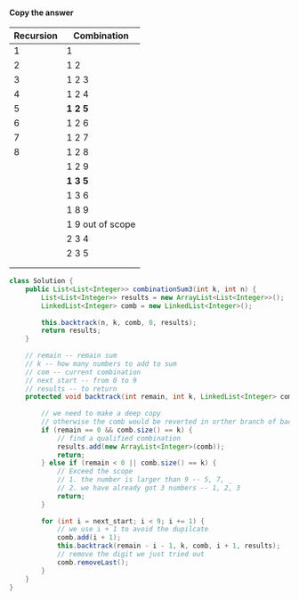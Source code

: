 #### Copy the answer

| Recursion | Combination      |
| --------- | ---------------- |
| 1         | 1                |
| 2         | 1 2              |
| 3         | 1 2 3            |
| 4         | 1 2 4            |
| 5         | **1 2 5**        |
| 6         | 1 2 6            |
| 7         | 1 2 7            |
| 8         | 1 2 8            |
|           | 1 2 9            |
|           | **1 3 5**        |
|           | 1 3 6            |
|           | 1 8 9            |
|           | 1 9 out of scope |
|           | 2 3 4            |
|           | 2 3 5            |
|           |                  |
|           |                  |



```java
class Solution {
    public List<List<Integer>> combinationSum3(int k, int n) {
        List<List<Integer>> results = new ArrayList<List<Integer>>();
        LinkedList<Integer> comb = new LinkedList<Integer>();
        
        this.backtrack(n, k, comb, 0, results);
        return results;       
    }
    
    // remain -- remain sum
    // k -- how many numbers to add to sum
    // com -- current combination
    // next start -- from 0 to 9
    // results -- to return
    protected void backtrack(int remain, int k, LinkedList<Integer> comb, int next_start, List<List<Integer>> results) {
        
        // we need to make a deep copy
        // otherwise the comb would be reverted in orther branch of backtracking
        if (remain == 0 && comb.size() == k) {
            // find a qualified combination
            results.add(new ArrayList<Integer>(comb));
            return;
        } else if (remain < 0 || comb.size() == k) {
            // Exceed the scope
            // 1. the number is larger than 9 -- 5, 7, _
            // 2. we have already got 3 numbers -- 1, 2, 3
            return;
        }
        
        for (int i = next_start; i < 9; i += 1) {
            // we use i + 1 to avoid the dupilcate
            comb.add(i + 1);
            this.backtrack(remain - i - 1, k, comb, i + 1, results);
            // remove the digit we just tried out
            comb.removeLast();
        }
    }
}
```

